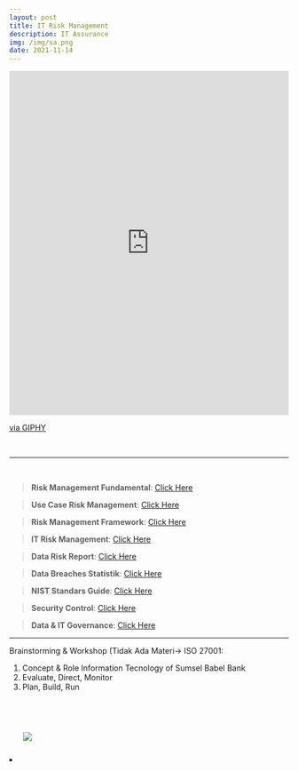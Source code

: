 ```yaml
---
layout: post
title: IT Risk Management
description: IT Assurance
img: /img/sa.png
date: 2021-11-14
---
```



<div style="width:100%;height:0;padding-bottom:123%;position:relative;"><iframe src="https://giphy.com/embed/26BRsu22GkM7hKu3e" width="100%" height="100%" style="position:absolute" frameBorder="0" class="giphy-embed" allowFullScreen></iframe></div><p><a href="https://giphy.com/gifs/art-illustration-liannedias-26BRsu22GkM7hKu3e">via GIPHY</a></p>
<Br>

 __________
  
<Br> 

> **Risk Management Fundamental**: <a href="https://github.com/itsmecevi/riskmanagementfundamental/blob/main/1-Risk%20Management%20Fundamental.pdf">Click Here</a>
 
> **Use Case Risk Management**: <a href="https://github.com/itsmecevi/2-usecaseriskma/blob/main/2-Use%20Case%20Risk%20Management.pdf">Click Here</a>
 
> **Risk Management Framework**: <a href="https://github.com/itsmecevi/3-riskmaframework/blob/main/3-Risk%20Management%20Framework.pdf">Click Here</a>
 
> **IT Risk Management**: <a href="https://github.com/itsmecevi/4-itriskma/blob/main/4-IT%20Risk%20Management.pdf">Click Here</a>
 
> **Data Risk Report**: <a href="https://github.com/itsmecevi/5-datariskreport/blob/main/5-Data%20Risk%20Report.pdf">Click Here</a>
 
> **Data Breaches Statistik**: <a href="https://github.com/itsmecevi/6-databreaches/blob/main/6-Data%20Breaches%20Statistics.pdf">Click Here</a>

> **NIST Standars Guide**: <a href="https://github.com/itsmecevi/7-niststandardguide/blob/main/7-NIST%20Standard.pdf">Click Here</a>

> **Security Control**: <a href="https://github.com/itsmecevi/8-securitycontrol/blob/main/8-Security%20Control.pdf">Click Here</a>

> **Data & IT Governance**: <a href="https://github.com/itsmecevi/9-itdatagovernance/blob/main/9-IT%20Governance%20vs%20Data%20Governance.pdf">Click Here</a>




 
__________
 
Brainstorming & Workshop (Tidak Ada Materi-> ISO 27001:
 
 1. Concept & Role Information Tecnology of  Sumsel Babel Bank 
 2. Evaluate, Direct, Monitor
 3. Plan, Build, Run

<Br> 
  

<Br>
  
<img class="col one right" src="/img/logo-widya-analytics.png" style="padding:25px">

<Br>


<li>
<a id="icon" href="https://github.com/itsmecevi" target="_blank"><i class="fa fa-github fa-fw fa-2x"></i></a>
</li>

